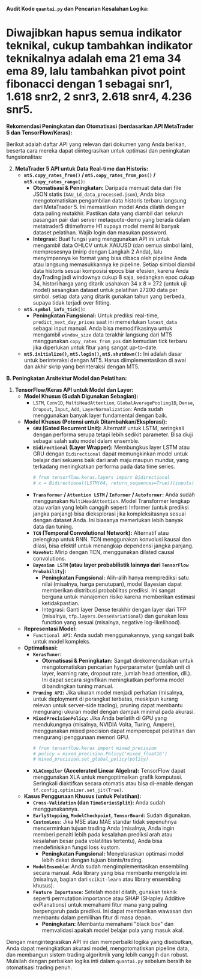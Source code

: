**Audit Kode `quantai.py` dan Pencarian Kesalahan Logika:**
# Diwajibkan hapus semua indikator teknikal, cukup tambahkan indikator teknikalnya adalah ema 21 ema 34 ema 89, lalu tambahkan pivot point fibonacci dengan 1 sebagai snr1, 1.618 snr2, 2 snr3, 2.618 snr4, 4.236 snr5.
**Rekomendasi Peningkatan dan Otomatisasi (berdasarkan API MetaTrader 5 dan TensorFlow/Keras):**

Berikut adalah daftar API yang relevan dari dokumen yang Anda berikan, beserta cara mereka dapat diintegrasikan untuk optimasi dan peningkatan fungsionalitas:

2.  **MetaTrader 5 API untuk Data Real-time dan Historis:**
    * **`mt5.copy_rates_from()` / `mt5.copy_rates_from_pos()` / `mt5.copy_rates_range()`:**
        * **Otomatisasi & Peningkatan:** Daripada memuat data dari file JSON statis (`XAU_1d_data_processed.json`), Anda bisa mengotomatiskan pengambilan data historis terbaru langsung dari MetaTrader 5. Ini memastikan model Anda dilatih dengan data paling mutakhir. Pastikan data yang diambil dari seluruh pasangan pair dari server metaquote-demo yang berada dalam metatrader5 ditimeframe H1 supaya model memiliki banyak dataset pelatihan. Wajib login dan masukan password. 
        * **Integrasi:** Buat fungsi yang menggunakan API ini untuk mengambil data OHLCV untuk XAUUSD (dan semua simbol lain), memprosesnya (mirip dengan Langkah 2 Anda), lalu menyimpannya ke format yang bisa dibaca oleh pipeline Anda atau langsung memasukkannya ke pipeline. Setiap simbol diambil data historis sesuai komposisi epocs biar efesien, karena Anda dayTrading jadi windownya cukup 8 saja, sedangkan epoc cukup 34, histori harga yang ditarik usahakan 34 x 8 = 272 (untuk uji model) sesangkan dataset untuk pelatihan 27200 data per simbol. setiap data yang ditarik gunakan tahun yang berbeda, supaya tidak terjadi over fitting.
    * **`mt5.symbol_info_tick()`:**
        * **Peningkatan Fungsional:** Untuk prediksi real-time, `predict_next_day_prices` saat ini memerlukan `latest_data` sebagai input manual. Anda bisa memodifikasinya untuk mengambil `window_size` data terakhir langsung dari MT5 menggunakan `copy_rates_from_pos` dan kemudian tick terbaru jika diperlukan untuk fitur yang sangat up-to-date.
    * **`mt5.initialize()`, `mt5.login()`, `mt5.shutdown()`:** Ini adalah dasar untuk berinteraksi dengan MT5. Harus diimplementasikan di awal dan akhir skrip yang berinteraksi dengan MT5.

**B. Peningkatan Arsitektur Model dan Pelatihan:**

1.  **TensorFlow/Keras API untuk Model dan Layer:**
    * **Model Khusus (Sudah Digunakan Sebagian):**
        * `LSTM`, `Conv1D`, `MultiHeadAttention`, `GlobalAveragePooling1D`, `Dense`, `Dropout`, `Input`, `Add`, `LayerNormalization`: Anda sudah menggunakan banyak layer fundamental dengan baik.
    * **Model Khusus (Potensi untuk Ditambahkan/Eksplorasi):**
        * **`GRU` (Gated Recurrent Unit):** Alternatif untuk LSTM, seringkali dengan performa serupa tetapi lebih sedikit parameter. Bisa diuji sebagai salah satu model dalam ensemble.
        * **`Bidirectional` (Layer Wrapper):** Membungkus layer LSTM atau GRU dengan `Bidirectional` dapat memungkinkan model untuk belajar dari sekuens baik dari arah maju maupun mundur, yang terkadang meningkatkan performa pada data time series.
            ```python
            # from tensorflow.keras.layers import Bidirectional
            # x = Bidirectional(LSTM(64, return_sequences=True))(inputs)
            ```
        * **`Transformer` / `Attention LSTM` / `Informer` / `Autoformer`:** Anda sudah menggunakan `MultiHeadAttention`. Model Transformer lengkap atau varian yang lebih canggih seperti Informer (untuk prediksi jangka panjang) bisa dieksplorasi jika kompleksitasnya sesuai dengan dataset Anda. Ini biasanya memerlukan lebih banyak data dan tuning.
        * **`TCN` (Temporal Convolutional Network):** Alternatif atau pelengkap untuk RNN. TCN menggunakan konvolusi kausal dan dilasi, bisa efektif untuk menangkap dependensi jangka panjang.
        * **`WaveNet`:** Mirip dengan TCN, menggunakan dilated causal convolutions.
        * **`Bayesian LSTM` (atau layer probabilistik lainnya dari `TensorFlow Probability`):**
            * **Peningkatan Fungsional:** Alih-alih hanya memprediksi satu nilai (misalnya, harga penutupan), model Bayesian dapat memberikan distribusi probabilitas prediksi. Ini sangat berguna untuk manajemen risiko karena memberikan estimasi ketidakpastian.
            * Integrasi: Ganti layer Dense terakhir dengan layer dari TFP (misalnya, `tfp.layers.DenseVariational`) dan gunakan loss function yang sesuai (misalnya, negative log-likelihood).
    * **Representasi Model:**
        * `Functional API`: Anda sudah menggunakannya, yang sangat baik untuk model kompleks.
    * **Optimalisasi:**
        * **`KerasTuner`:**
            * **Otomatisasi & Peningkatan:** Sangat direkomendasikan untuk mengotomatiskan pencarian hyperparameter (jumlah unit di layer, learning rate, dropout rate, jumlah head attention, dll.). Ini dapat secara signifikan meningkatkan performa model dibandingkan tuning manual.
        * **`Pruning API`:** Jika ukuran model menjadi perhatian (misalnya, untuk deployment di perangkat terbatas, meskipun kurang relevan untuk server-side trading), pruning dapat membantu mengurangi ukuran model dengan dampak minimal pada akurasi.
        * **`MixedPrecisionPolicy`:** Jika Anda berlatih di GPU yang mendukungnya (misalnya, NVIDIA Volta, Turing, Ampere), menggunakan mixed precision dapat mempercepat pelatihan dan mengurangi penggunaan memori GPU.
            ```python
            # from tensorflow.keras import mixed_precision
            # policy = mixed_precision.Policy('mixed_float16')
            # mixed_precision.set_global_policy(policy)
            ```
        * **`XLACompiler` (Accelerated Linear Algebra):** TensorFlow dapat menggunakan XLA untuk mengoptimalkan grafik komputasi. Seringkali diaktifkan secara otomatis atau bisa di-enable dengan `tf.config.optimizer.set_jit(True)`.
    * **Kasus Penggunaan Khusus (untuk Pelatihan):**
        * **`Cross-Validation` (dan `TimeSeriesSplit`):** Anda sudah menggunakannya.
        * **`EarlyStopping`, `ModelCheckpoint`, `TensorBoard`:** Sudah digunakan.
        * **`CustomLoss`:** Jika MSE atau MAE standar tidak sepenuhnya mencerminkan tujuan trading Anda (misalnya, Anda ingin memberi penalti lebih pada kesalahan prediksi arah atau kesalahan besar pada volatilitas tertentu), Anda bisa mendefinisikan fungsi loss kustom.
            * **Peningkatan Fungsional:** Menyelaraskan optimasi model lebih dekat dengan tujuan bisnis/trading.
        * **`ModelEnsemble`:** Anda sudah mengimplementasikan ensembling secara manual. Ada library yang bisa membantu mengelola ini (misalnya, bagian dari `scikit-learn` atau library ensembling khusus).
        * **`Feature Importance`:** Setelah model dilatih, gunakan teknik seperti permutation importance atau SHAP (SHapley Additive exPlanations) untuk memahami fitur mana yang paling berpengaruh pada prediksi. Ini dapat memberikan wawasan dan membantu dalam pemilihan fitur di masa depan.
            * **Peningkatan:** Membantu memahami "black box" dan memvalidasi apakah model belajar pola yang masuk akal.

Dengan mengintegrasikan API ini dan memperbaiki logika yang disebutkan, Anda dapat meningkatkan akurasi model, mengotomatiskan pipeline data, dan membangun sistem trading algoritmik yang lebih canggih dan robust. Mulailah dengan perbaikan logika inti dalam `quantai.py` sebelum beralih ke otomatisasi trading penuh.
